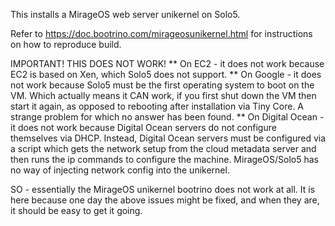 This installs a MirageOS web server unikernel on Solo5.

Refer to https://doc.bootrino.com/mirageosunikernel.html for instructions on how to reproduce build.

IMPORTANT! THIS DOES NOT WORK!
** On EC2 - it does not work because EC2 is based on Xen, which Solo5 does not support.
** On Google - it does not work because Solo5 must be the first operating system to boot on the VM.
Which actually means it CAN work, if you first shut down the VM then start it again, as opposed to rebooting
after installation via Tiny Core.  A strange problem for which no answer has been found.
** On Digital Ocean - it does not work because Digital Ocean servers do not configure themselves via DHCP. Instead,
Digital Ocean servers must be configured via a script which gets the network setup from the cloud metadata server
and then runs the ip commands to configure the machine. MirageOS/Solo5 has no way of injecting network config
 into the unikernel. 

SO - essentially the MirageOS unikernel bootrino does not work at all.  It is here because one day the above issues
might be fixed, and when they are, it should be easy to get it going.


